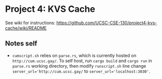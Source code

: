 # Project 4: KVS Cache

See wiki for instructions: https://github.com/UCSC-CSE-130/project4-kvs-cache/wiki/README

## Notes self
- `cumscript.sh` relies on `parse.rs`, which is currently hosted on `http://cum.ucsc.gay/`. To self host, run `cargo build` and `cargo run` in `parse.rs` working directory, then modify `runscript.sh` line change `server_url='http://cum.ucsc.gay/` to `server_url='localhost:3030'`.